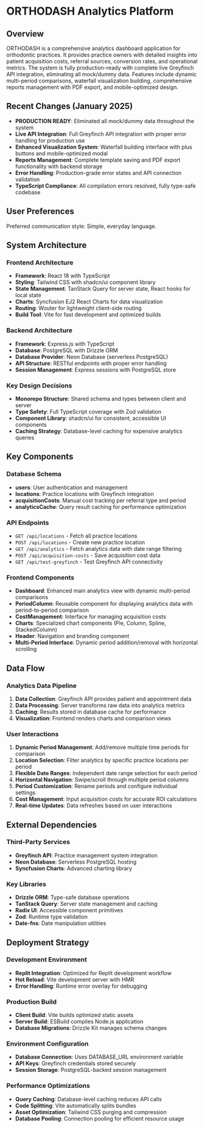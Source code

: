 # ORTHODASH Analytics Platform

## Overview

ORTHODASH is a comprehensive analytics dashboard application for orthodontic practices. It provides practice owners with detailed insights into patient acquisition costs, referral sources, conversion rates, and operational metrics. The system is fully production-ready with complete live Greyfinch API integration, eliminating all mock/dummy data. Features include dynamic multi-period comparisons, waterfall visualization building, comprehensive reports management with PDF export, and mobile-optimized design.

## Recent Changes (January 2025)

- **PRODUCTION READY**: Eliminated all mock/dummy data throughout the system
- **Live API Integration**: Full Greyfinch API integration with proper error handling for production use
- **Enhanced Visualization System**: Waterfall building interface with plus buttons and mobile-optimized modal
- **Reports Management**: Complete template saving and PDF export functionality with backend storage
- **Error Handling**: Production-grade error states and API connection validation
- **TypeScript Compliance**: All compilation errors resolved, fully type-safe codebase

## User Preferences

Preferred communication style: Simple, everyday language.

## System Architecture

### Frontend Architecture
- **Framework**: React 18 with TypeScript
- **Styling**: Tailwind CSS with shadcn/ui component library
- **State Management**: TanStack Query for server state, React hooks for local state
- **Charts**: Syncfusion EJ2 React Charts for data visualization
- **Routing**: Wouter for lightweight client-side routing
- **Build Tool**: Vite for fast development and optimized builds

### Backend Architecture
- **Framework**: Express.js with TypeScript
- **Database**: PostgreSQL with Drizzle ORM
- **Database Provider**: Neon Database (serverless PostgreSQL)
- **API Structure**: RESTful endpoints with proper error handling
- **Session Management**: Express sessions with PostgreSQL store

### Key Design Decisions
- **Monorepo Structure**: Shared schema and types between client and server
- **Type Safety**: Full TypeScript coverage with Zod validation
- **Component Library**: shadcn/ui for consistent, accessible UI components
- **Caching Strategy**: Database-level caching for expensive analytics queries

## Key Components

### Database Schema
- **users**: User authentication and management
- **locations**: Practice locations with Greyfinch integration
- **acquisitionCosts**: Manual cost tracking per referral type and period
- **analyticsCache**: Query result caching for performance optimization

### API Endpoints
- `GET /api/locations` - Fetch all practice locations
- `POST /api/locations` - Create new practice location
- `GET /api/analytics` - Fetch analytics data with date range filtering
- `POST /api/acquisition-costs` - Save acquisition cost data
- `GET /api/test-greyfinch` - Test Greyfinch API connectivity

### Frontend Components
- **Dashboard**: Enhanced main analytics view with dynamic multi-period comparisons
- **PeriodColumn**: Reusable component for displaying analytics data with period-to-period comparison
- **CostManagement**: Interface for managing acquisition costs
- **Charts**: Specialized chart components (Pie, Column, Spline, StackedColumn)
- **Header**: Navigation and branding component
- **Multi-Period Interface**: Dynamic period addition/removal with horizontal scrolling

## Data Flow

### Analytics Data Pipeline
1. **Data Collection**: Greyfinch API provides patient and appointment data
2. **Data Processing**: Server transforms raw data into analytics metrics
3. **Caching**: Results stored in database cache for performance
4. **Visualization**: Frontend renders charts and comparison views

### User Interactions
1. **Dynamic Period Management**: Add/remove multiple time periods for comparison
2. **Location Selection**: Filter analytics by specific practice locations per period
3. **Flexible Date Ranges**: Independent date range selection for each period
4. **Horizontal Navigation**: Swipe/scroll through multiple period columns
5. **Period Customization**: Rename periods and configure individual settings
6. **Cost Management**: Input acquisition costs for accurate ROI calculations
7. **Real-time Updates**: Data refreshes based on user interactions

## External Dependencies

### Third-Party Services
- **Greyfinch API**: Practice management system integration
- **Neon Database**: Serverless PostgreSQL hosting
- **Syncfusion Charts**: Advanced charting library

### Key Libraries
- **Drizzle ORM**: Type-safe database operations
- **TanStack Query**: Server state management and caching
- **Radix UI**: Accessible component primitives
- **Zod**: Runtime type validation
- **Date-fns**: Date manipulation utilities

## Deployment Strategy

### Development Environment
- **Replit Integration**: Optimized for Replit development workflow
- **Hot Reload**: Vite development server with HMR
- **Error Handling**: Runtime error overlay for debugging

### Production Build
- **Client Build**: Vite builds optimized static assets
- **Server Build**: ESBuild compiles Node.js application
- **Database Migrations**: Drizzle Kit manages schema changes

### Environment Configuration
- **Database Connection**: Uses DATABASE_URL environment variable
- **API Keys**: Greyfinch credentials stored securely
- **Session Storage**: PostgreSQL-backed session management

### Performance Optimizations
- **Query Caching**: Database-level caching reduces API calls
- **Code Splitting**: Vite automatically splits bundles
- **Asset Optimization**: Tailwind CSS purging and compression
- **Database Pooling**: Connection pooling for efficient resource usage